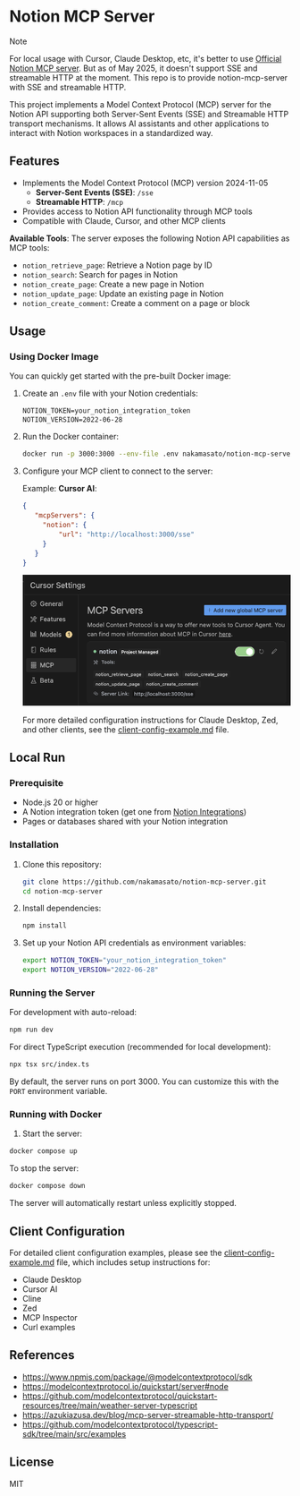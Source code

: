 # Notion MCP Server

> [!NOTE]
> For local usage with Cursor, Claude Desktop, etc, it's better to use [Official Notion MCP server](https://github.com/makenotion/notion-mcp-server). But as of May 2025, it doesn't support SSE and streamable HTTP at the moment. This repo is to provide notion-mcp-server with SSE and streamable HTTP.

This project implements a Model Context Protocol (MCP) server for the Notion API supporting both Server-Sent Events (SSE) and Streamable HTTP transport mechanisms. It allows AI assistants and other applications to interact with Notion workspaces in a standardized way.

## Features

- Implements the Model Context Protocol (MCP) version 2024-11-05
  - **Server-Sent Events (SSE)**: `/sse`
  - **Streamable HTTP**: `/mcp`
- Provides access to Notion API functionality through MCP tools
- Compatible with Claude, Cursor, and other MCP clients

**Available Tools**: The server exposes the following Notion API capabilities as MCP tools:

- `notion_retrieve_page`: Retrieve a Notion page by ID
- `notion_search`: Search for pages in Notion
- `notion_create_page`: Create a new page in Notion
- `notion_update_page`: Update an existing page in Notion
- `notion_create_comment`: Create a comment on a page or block

## Usage

### Using Docker Image

You can quickly get started with the pre-built Docker image:

1. Create an `.env` file with your Notion credentials:
   ```
   NOTION_TOKEN=your_notion_integration_token
   NOTION_VERSION=2022-06-28
   ```

2. Run the Docker container:
   ```bash
   docker run -p 3000:3000 --env-file .env nakamasato/notion-mcp-server:0.1.3
   ```

3. Configure your MCP client to connect to the server:

   Example: **Cursor AI**:

   ```json
   {
      "mcpServers": {
        "notion": {
            "url": "http://localhost:3000/sse"
        }
      }
   }
   ```

   ![](docs/cursor-mcp.png)

   For more detailed configuration instructions for Claude Desktop, Zed, and other clients, see the [client-config-example.md](client-config-example.md) file.

## Local Run

### Prerequisite

- Node.js 20 or higher
- A Notion integration token (get one from [Notion Integrations](https://www.notion.so/profile/integrations))
- Pages or databases shared with your Notion integration

### Installation

1. Clone this repository:
   ```bash
   git clone https://github.com/nakamasato/notion-mcp-server.git
   cd notion-mcp-server
   ```

2. Install dependencies:
   ```bash
   npm install
   ```

3. Set up your Notion API credentials as environment variables:
   ```bash
   export NOTION_TOKEN="your_notion_integration_token"
   export NOTION_VERSION="2022-06-28"
   ```

### Running the Server

For development with auto-reload:
```bash
npm run dev
```

For direct TypeScript execution (recommended for local development):
```bash
npx tsx src/index.ts
```

By default, the server runs on port 3000. You can customize this with the `PORT` environment variable.

### Running with Docker

1. Start the server:
```bash
docker compose up
```

To stop the server:
```bash
docker compose down
```

The server will automatically restart unless explicitly stopped.


## Client Configuration

For detailed client configuration examples, please see the [client-config-example.md](client-config-example.md) file, which includes setup instructions for:

- Claude Desktop
- Cursor AI
- Cline
- Zed
- MCP Inspector
- Curl examples


## References

- https://www.npmjs.com/package/@modelcontextprotocol/sdk
- https://modelcontextprotocol.io/quickstart/server#node
- https://github.com/modelcontextprotocol/quickstart-resources/tree/main/weather-server-typescript
- https://azukiazusa.dev/blog/mcp-server-streamable-http-transport/
- https://github.com/modelcontextprotocol/typescript-sdk/tree/main/src/examples

## License

MIT
